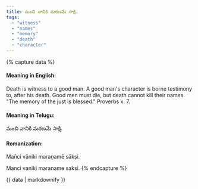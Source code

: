```yaml
---
title: మంచి వానికి మరణమే సాక్షి.
tags:
  - "witness"
  - "names"
  - "memory"
  - "death"
  - "character"
---
```


{% capture data %}
#### Meaning in English:
Death is witness to a good man.
A good man's character is borne testimony to, after his death.
Good men must die, but death cannot kill their names.
"The memory of the just is blessed." Proverbs x. 7.

#### Meaning in Telugu:
మంచి వానికి మరణమే సాక్షి.

#### Romanization:
Man̄ci vāniki maraṇamē sākṣi.

Manci vaniki maraname saksi.
{% endcapture %}

{{ data | markdownify }}

